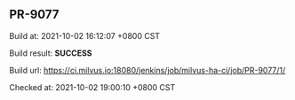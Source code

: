 <h2><a name="pr-9077" class="anchor" href="#pr-9077" rel="nofollow" aria-hidden="true"><span class="octicon octicon-link"></span></a>PR-9077</h2>

<p>Build at: 2021-10-02 16:12:07 +0800 CST</p>

<p>Build result: <strong>SUCCESS</strong></p>

<p>Build url: <a href="https://ci.milvus.io:18080/jenkins/job/milvus-ha-ci/job/PR-9077/1/" rel="nofollow">https://ci.milvus.io:18080/jenkins/job/milvus-ha-ci/job/PR-9077/1/</a></p>

<p>Checked at: 2021-10-02 19:00:10 +0800 CST</p>
